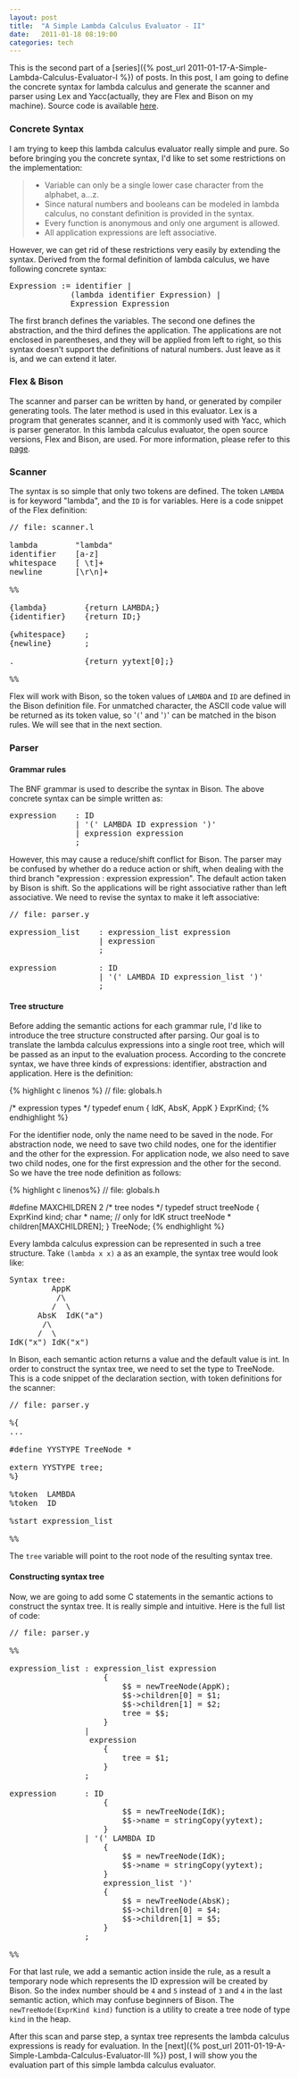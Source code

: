 ```yaml
---
layout: post
title:  "A Simple Lambda Calculus Evaluator - II"
date:   2011-01-18 08:19:00
categories: tech
---
```


This is the second part of a [series]({% post_url 2011-01-17-A-Simple-Lambda-Calculus-Evaluator-I %}) of posts. In this post, I am going to define the concrete syntax for lambda calculus and generate the scanner and parser using Lex and Yacc(actually, they are Flex and Bison on my machine). Source code is available [here](https://github.com/magic003/lambda_calculus_evaluator).

### Concrete Syntax

I am trying to keep this lambda calculus evaluator really simple and pure. So before bringing you the concrete syntax, I'd like to set some restrictions on the implementation:

> * Variable can only be a single lower case character from the alphabet, a...z.
> * Since natural numbers and booleans can be modeled in lambda calculus, no constant definition is provided in the syntax.
> * Every function is anonymous and only one argument is allowed.
> * All application expressions are left associative.

However, we can get rid of these restrictions very easily by extending the syntax. Derived from the formal definition of lambda calculus, we have following concrete syntax:

<pre class="console">
Expression := identifier |
             (lambda identifier Expression) |
             Expression Expression
</pre>

The first branch defines the variables. The second one defines the abstraction, and the third defines the application. The applications are not enclosed in parentheses, and they will be applied from left to right, so this syntax doesn't support the definitions of natural numbers. Just leave as it is, and we can extend it later.

### Flex & Bison

The scanner and parser can be written by hand, or generated by compiler generating tools. The later method is used in this evaluator. Lex is a program that generates scanner, and it is commonly used with Yacc, which is parser generator. In this lambda calculus evaluator, the open source versions, Flex and Bison, are used. For more information, please refer to this [page](http://dinosaur.compilertools.net/).

### Scanner

The syntax is so simple that only two tokens are defined. The token `LAMBDA` is for keyword "lambda", and the `ID` is for variables. Here is a code snippet of the Flex definition:

<pre class="console">
// file: scanner.l

lambda        "lambda"
identifier    [a-z]
whitespace    [ \t]+
newline       [\r\n]+

%%

{lambda}        {return LAMBDA;}
{identifier}    {return ID;}

{whitespace}    ;
{newline}       ;

.               {return yytext[0];}

%% 
</pre>

Flex will work with Bison, so the token values of `LAMBDA` and `ID` are defined in the Bison definition file. For unmatched character, the ASCII code value will be returned as its token value, so '`(`' and '`)`' can be matched in the bison rules. We will see that in the next section.

### Parser

#### Grammar rules

The BNF grammar is used to describe the syntax in Bison. The above concrete syntax can be simple written as:

<pre class="console">
expression    : ID
              | '(' LAMBDA ID expression ')'
              | expression expression
              ;
</pre>

However, this may cause a reduce/shift conflict for Bison. The parser may be confused by whether do a reduce action or shift, when dealing with the third branch "expression : expression expression". The default action taken by Bison is shift. So the applications will be right associative rather than left associative. We need to revise the syntax to make it left associative:

<pre class="console">
// file: parser.y

expression_list    : expression_list expression
                   | expression
                   ;

expression         : ID
                   | '(' LAMBDA ID expression_list ')'
                   ;
</pre>

#### Tree structure

Before adding the semantic actions for each grammar rule, I'd like to introduce the tree structure constructed after parsing. Our goal is to translate the lambda calculus expressions into a single root tree, which will be passed as an input to the evaluation process. According to the concrete syntax, we have three kinds of expressions: identifier, abstraction and application. Here is the definition:

{% highlight c linenos %}
// file: globals.h

/* expression types */
typedef enum { IdK, AbsK, AppK } ExprKind;
{% endhighlight %}

For the identifier node, only the name need to be saved in the node. For abstraction node, we need to save two child nodes, one for the identifier and the other for the expression. For application node, we also need to save two child nodes, one for the first expression and the other for the second. So we have the tree node definition as follows:

{% highlight c linenos%}
// file: globals.h

#define MAXCHILDREN 2
/* tree nodes */
typedef struct treeNode {
    ExprKind kind;
    char * name;    // only for IdK
    struct treeNode * children[MAXCHILDREN];
} TreeNode;
{% endhighlight %}

Every lambda calculus expression can be represented in such a tree structure. Take `(lambda x x)` a as an example, the syntax tree would look like:

<pre class="console">
Syntax tree:
         AppK
          /\
         /  \
      AbsK  IdK("a")
       /\
      /  \
IdK("x") IdK("x")
</pre>

In Bison, each semantic action returns a value and the default value is int. In order to construct the syntax tree, we need to set the type to TreeNode. This is a code snippet of the declaration section, with token definitions for the scanner:

<pre class="console">
// file: parser.y

%{
...

#define YYSTYPE TreeNode *

extern YYSTYPE tree;
%}

%token  LAMBDA
%token  ID

%start expression_list

%%
</pre>

The `tree` variable will point to the root node of the resulting syntax tree.

#### Constructing syntax tree

Now, we are going to add some C statements in the semantic actions to construct the syntax tree. It is really simple and intuitive. Here is the full list of code:

<pre class="console">
// file: parser.y

%%

expression_list : expression_list expression
                    {
                        $$ = newTreeNode(AppK);
                        $$->children[0] = $1;
                        $$->children[1] = $2;
                        tree = $$;
                    }
                |
                 expression
                    {
                        tree = $1;
                    }
                ;

expression      : ID    
                    {
                        $$ = newTreeNode(IdK);
                        $$->name = stringCopy(yytext);
                    }
                | '(' LAMBDA ID 
                    {
                        $$ = newTreeNode(IdK);
                        $$->name = stringCopy(yytext);
                    } 
                    expression_list ')'
                    {
                        $$ = newTreeNode(AbsK);
                        $$->children[0] = $4;
                        $$->children[1] = $5;
                    }
                ;

%%
</pre>

For that last rule, we add a semantic action inside the rule, as a result a temporary node which represents the ID expression will be created by Bison. So the index number should be `4` and `5` instead of `3` and `4` in the last semantic action, which may confuse beginners of Bison. The `newTreeNode(ExprKind kind)` function is a utility to create a tree node of type `kind` in the heap.

After this scan and parse step, a syntax tree represents the lambda calculus expressions is ready for evaluation. In the [next]({% post_url 2011-01-19-A-Simple-Lambda-Calculus-Evaluator-III %}) post, I will show you the evaluation part of this simple lambda calculus evaluator.
